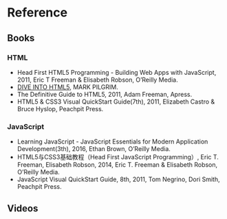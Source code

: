 # Reference


## Books

### HTML
* Head First HTML5 Programming - Building Web Apps with JavaScript, 2011, Eric T Freeman & Elisabeth Robson,  O’Reilly Media.
* [DIVE INTO HTML5](http://diveintohtml5.info/), MARK PILGRIM.
* The Definitive Guide to HTML5, 2011, Adam Freeman, Apress.
* HTML5 & CSS3 Visual QuickStart Guide(7th), 2011, Elizabeth Castro & Bruce Hyslop, Peachpit Press.


### JavaScript
* Learning JavaScript - JavaScript Essentials for Modern Application Development(3th), 2016, Ethan Brown, O’Reilly Media.
* HTML5与CSS3基础教程（Head First JavaScript Programming）, Eric T. Freeman, Elisabeth Robson, 2014, Eric T. Freeman & Elisabeth Robson, O’Reilly Media.
* JavaScript Visual QuickStart Guide, 8th, 2011, Tom Negrino, Dori Smith, Peachpit Press.



## Videos

